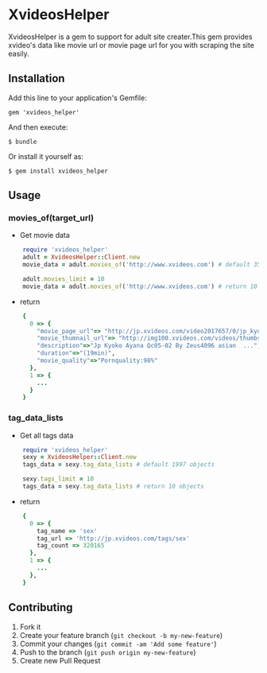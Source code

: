 # XvideosHelper

XvideosHelper is a gem to support for adult site creater.This gem provides xvideo's data like movie url or movie page url for you with scraping the site easily.

## Installation

Add this line to your application's Gemfile:

    gem 'xvideos_helper'

And then execute:

    $ bundle

Or install it yourself as:

    $ gem install xvideos_helper

## Usage

### movies_of(target_url)

- Get movie data

```ruby
    require 'xvideos_helper'
    adult = XvideosHelper::Client.new
    movie_data = adult.movies_of('http://www.xvideos.com') # default 35 objects

    adult.movies_limit = 10
    movie_data = adult.movies_of('http://www.xvideos.com') # return 10 objects
```

- return

```ruby
    {
      0 => {
        "movie_page_url"=> "http://jp.xvideos.com/video2017657/0/jp_kyoko_ayana_qc05-02_by_zeus4096_asian_cumshots_asian_swallow_japanese_chinese",
        "movie_thumnail_url"=> "http://img100.xvideos.com/videos/thumbs/46/a0/69/46a069b72731e3c22ddf917d9fb1cbca/46a069b72731e3c22ddf917d9fb1cbca.4.jpg",
        "description"=>"Jp Kyoko Ayana Qc05-02 By Zeus4096 asian  ...",
        "duration"=>"(19min)",
        "movie_quality"=>"Pornquality:98%"
      },
      1 => {
        ...
      }
    }
```

### tag_data_lists

- Get all tags data

```ruby
    require 'xvideos_helper'
    sexy = XvideosHelper::Client.new
    tags_data = sexy.tag_data_lists # default 1997 objects

    sexy.tags_limit = 10
    tags_data = sexy.tag_data_lists # return 10 objects
```

- return

```ruby
    {
      0 => {
        tag_name => 'sex'
        tag_url => 'http://jp.xvideos.com/tags/sex'
        tag_count => 320165
      },
      1 => {
        ...
      },
    }
```

## Contributing

1. Fork it
2. Create your feature branch (`git checkout -b my-new-feature`)
3. Commit your changes (`git commit -am 'Add some feature'`)
4. Push to the branch (`git push origin my-new-feature`)
5. Create new Pull Request
